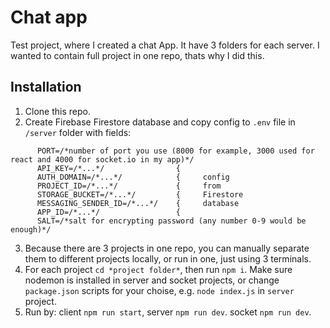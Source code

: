 # Chat app
Test project, where I created a chat App. It have 3 folders for each server. I wanted to contain full project in one repo, thats why I did this. 
## Installation
1. Clone this repo.
2. Create Firebase Firestore database and copy config to ```.env``` file in ```/server``` folder with fields:
  ```
        PORT=/*number of port you use (8000 for example, 3000 used for react and 4000 for socket.io in my app)*/
        API_KEY=/*...*/                {
        AUTH_DOMAIN=/*...*/            {     config
        PROJECT_ID=/*...*/             {     from
        STORAGE_BUCKET=/*...*/         {     Firestore
        MESSAGING_SENDER_ID=/*...*/    {     database
        APP_ID=/*...*/                 {
        SALT=/*salt for encrypting password (any number 0-9 would be enough)*/
 ```
3. Because there are 3 projects in one repo, you can manually separate them to different projects locally, or run in one, just using 3 terminals.
4. For each project ```cd *project folder*```, then run ```npm i```. Make sure nodemon is installed in server and socket projects, or change ```package.json``` scripts for your choise, e.g. ```node index.js``` in ```server``` project.
5. Run by: client ```npm run start```, server ```npm run dev```. socket ```npm run dev```.
